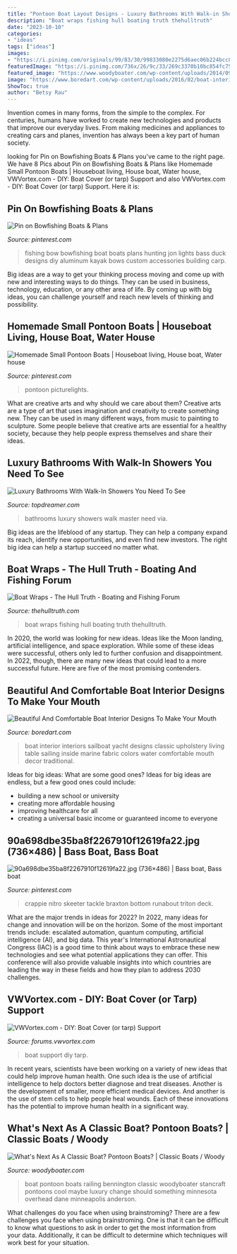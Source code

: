 ```yaml
---
title: "Pontoon Boat Layout Designs - Luxury Bathrooms With Walk-in Showers You Need To See"
description: "Boat wraps fishing hull boating truth thehulltruth"
date: "2023-10-10"
categories:
- "ideas"
tags: ["ideas"]
images:
- "https://i.pinimg.com/originals/99/83/30/99833080e2275d6aec06b224bcc8c01e.jpg"
featuredImage: "https://i.pinimg.com/736x/26/9c/33/269c3370b10bc854fc75b71f444a1d74--bass-fishing.jpg"
featured_image: "https://www.woodyboater.com/wp-content/uploads/2014/09/IMG_3424.jpg"
image: "https://www.boredart.com/wp-content/uploads/2016/02/boat-interiors-15.jpg"
ShowToc: true
author: "Betsy Rau"
---
```



Invention comes in many forms, from the simple to the complex. For centuries, humans have worked to create new technologies and products that improve our everyday lives. From making medicines and appliances to creating cars and planes, invention has always been a key part of human society.

	

		
looking for Pin on Bowfishing Boats &amp; Plans you've came to the right page. We have 8 Pics about Pin on Bowfishing Boats &amp; Plans like Homemade Small Pontoon Boats | Houseboat living, House boat, Water house, VWVortex.com - DIY: Boat Cover (or tarp) Support and also VWVortex.com - DIY: Boat Cover (or tarp) Support. Here it is:
		
    
## Pin On Bowfishing Boats &amp; Plans

<img loading=lazy src="https://i.pinimg.com/736x/53/af/b6/53afb634a4b997869be79b5111cd30e8--bow-fishing-kayak-fishing.jpg" onerror="this.onerror=null;this.src='https://tse2.mm.bing.net/th?id=OIP.DsCV8UeDAL_Tm5eJQHjgXwHaFj&amp;pid=15.1';" alt="Pin on Bowfishing Boats &amp; Plans">

_Source: pinterest.com_

>fishing bow bowfishing boat boats plans hunting jon lights bass duck designs diy aluminum kayak bows custom accessories building carp. 

	

Big ideas are a way to get your thinking process moving and come up with new and interesting ways to do things. They can be used in business, technology, education, or any other area of life. By coming up with big ideas, you can challenge yourself and reach new levels of thinking and possibility.

    
## Homemade Small Pontoon Boats | Houseboat Living, House Boat, Water House

<img loading=lazy src="https://i.pinimg.com/originals/99/83/30/99833080e2275d6aec06b224bcc8c01e.jpg" onerror="this.onerror=null;this.src='https://tse1.mm.bing.net/th?id=OIP.80Ior6oM-w2dyuTeEnQbXQHaE7&amp;pid=15.1';" alt="Homemade Small Pontoon Boats | Houseboat living, House boat, Water house">

_Source: pinterest.com_

>pontoon picturelights. 

	

What are creative arts and why should we care about them?
Creative arts are a type of art that uses imagination and creativity to create something new. They can be used in many different ways, from music to painting to sculpture. Some people believe that creative arts are essential for a healthy society, because they help people express themselves and share their ideas.

    
## Luxury Bathrooms With Walk-In Showers You Need To See

<img loading=lazy src="http://www.topdreamer.com/wp-content/uploads/2015/11/master-bathrooms-718x479.jpg" onerror="this.onerror=null;this.src='https://tse3.mm.bing.net/th?id=OIP.9YX9xeRcrAbv8ntzmY2uLAHaE8&amp;pid=15.1';" alt="Luxury Bathrooms With Walk-In Showers You Need To See">

_Source: topdreamer.com_

>bathrooms luxury showers walk master need via. 

	

Big ideas are the lifeblood of any startup. They can help a company expand its reach, identify new opportunities, and even find new investors. The right big idea can help a startup succeed no matter what.

    
## Boat Wraps - The Hull Truth - Boating And Fishing Forum

<img loading=lazy src="https://www.thehulltruth.com/attachment.php?attachmentid=586120&amp;stc=1&amp;d=1446644272" onerror="this.onerror=null;this.src='https://tse3.mm.bing.net/th?id=OIP.9EZMc9O-8NO6E6zjg06J5AHaEK&amp;pid=15.1';" alt="Boat Wraps - The Hull Truth - Boating and Fishing Forum">

_Source: thehulltruth.com_

>boat wraps fishing hull boating truth thehulltruth. 

	

In 2020, the world was looking for new ideas. Ideas like the Moon landing, artificial intelligence, and space exploration. While some of these ideas were successful, others only led to further confusion and disappointment. In 2022, though, there are many new ideas that could lead to a more successful future. Here are five of the most promising contenders.

    
## Beautiful And Comfortable Boat Interior Designs To Make Your Mouth

<img loading=lazy src="https://www.boredart.com/wp-content/uploads/2016/02/boat-interiors-15.jpg" onerror="this.onerror=null;this.src='https://tse2.mm.bing.net/th?id=OIP.MVw7UJaTxPt453DrazQwngHaJ3&amp;pid=15.1';" alt="Beautiful And Comfortable Boat Interior Designs To Make Your Mouth">

_Source: boredart.com_

>boat interior interiors sailboat yacht designs classic upholstery living table sailing inside marine fabric colors water comfortable mouth decor traditional. 

	

Ideas for big ideas: What are some good ones?
Ideas for big ideas are endless, but a few good ones could include: 
- building a new school or university 
- creating more affordable housing 
- improving healthcare for all 
- creating a universal basic income or guaranteed income to everyone

    
## 90a698dbe35ba8f2267910f12619fa22.jpg (736×486) | Bass Boat, Bass Boat

<img loading=lazy src="https://i.pinimg.com/736x/26/9c/33/269c3370b10bc854fc75b71f444a1d74--bass-fishing.jpg" onerror="this.onerror=null;this.src='https://tse1.mm.bing.net/th?id=OIP.B5k-Ntuik2Cyi19f-t-JKAHaE4&amp;pid=15.1';" alt="90a698dbe35ba8f2267910f12619fa22.jpg (736×486) | Bass boat, Bass boat">

_Source: pinterest.com_

>crappie nitro skeeter tackle braxton bottom runabout triton deck. 

	

What are the major trends in ideas for 2022?
In 2022, many ideas for change and innovation will be on the horizon. Some of the most important trends include: escalated automation, quantum computing, artificial intelligence (AI), and big data. 
This year's International Astronautical Congress (IAC) is a good time to think about ways to embrace these new technologies and see what potential applications they can offer. This conference will also provide valuable insights into which countries are leading the way in these fields and how they plan to address 2030 challenges.

    
## VWVortex.com - DIY: Boat Cover (or Tarp) Support

<img loading=lazy src="http://farm8.staticflickr.com/7059/7100413631_ec1e71f2b4_b.jpg" onerror="this.onerror=null;this.src='https://tse2.mm.bing.net/th?id=OIP.8KSIhd4BukKdk_-saJO-SQHaJ6&amp;pid=15.1';" alt="VWVortex.com - DIY: Boat Cover (or tarp) Support">

_Source: forums.vwvortex.com_

>boat support diy tarp. 

	

In recent years, scientists have been working on a variety of new ideas that could help improve human health. One such idea is the use of artificial intelligence to help doctors better diagnose and treat diseases. Another is the development of smaller, more efficient medical devices. And another is the use of stem cells to help people heal wounds. Each of these innovations has the potential to improve human health in a significant way.

    
## What&#039;s Next As A Classic Boat? Pontoon Boats? | Classic Boats / Woody

<img loading=lazy src="https://www.woodyboater.com/wp-content/uploads/2014/09/IMG_3424.jpg" onerror="this.onerror=null;this.src='https://tse1.mm.bing.net/th?id=OIP.f1Ic4PsetvJZwXiZFxNAUgHaE8&amp;pid=15.1';" alt="What&#039;s Next As A Classic Boat? Pontoon Boats? | Classic Boats / Woody">

_Source: woodyboater.com_

>boat pontoon boats railing bennington classic woodyboater stancraft pontoons cool maybe luxury change should something minnesota overhead dane minneapolis anderson. 

	

What challenges do you face when using brainstroming?
There are a few challenges you face when using brainstroming. One is that it can be difficult to know what questions to ask in order to get the most information from your data. Additionally, it can be difficult to determine which techniques will work best for your situation.

